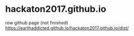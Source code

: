 # hackaton2017.github.io

row github page (not finished) https://earthaddicted.github.io/hackaton2017.github.io/dist/
